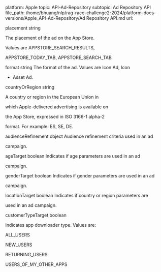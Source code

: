 platform: Apple
topic: API-Ad-Repository
subtopic: Ad Repository API
file_path: /home/bhuang/nlp/rag-race-challenge2-2024/platform-docs-versions/Apple_API-Ad-Repository/Ad Repository API.md
url: <EMPTY>

placement string

The placement of the ad on the App Store.

Values are APPSTORE_SEARCH_RESULTS,

APPSTORE_TODAY_TAB, APPSTORE_SEARCH_TAB



format string The format of the ad. Values are Icon Ad, Icon

+ Asset Ad.



countryOrRegion string

A country or region in the European Union in

which Apple-delivered advertising is available on

the App Store, expressed in ISO 3166-1 alpha-2

format. For example: ES, SE, DE.



audienceRefinement object Audience refinement criteria used in an ad

campaign.



ageTarget boolean Indicates if age parameters are used in an ad

campaign.



genderTarget boolean Indicates if gender parameters are used in an ad

campaign.



locationTarget boolean Indicates if country or region parameters are

used in an ad campaign.



customerTypeTarget boolean



Indicates app downloader type. Values are:

ALL_USERS

NEW_USERS

RETURNING_USERS

USERS_OF_MY_OTHER_APPS